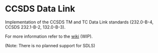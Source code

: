 # CCSDS Data Link

Implementation of the CCSDS TM and TC Data Link standards (232.0-B-4, CCSDS 232.1-B-2, 132.0-B-3).

For more information refer to
the [wiki](https://gitlab.com/groups/acubesat/comms/-/wikis/CCSDS-Data-Link-Layer) (WIP).

(Note: There is no planned support for SDLS)
